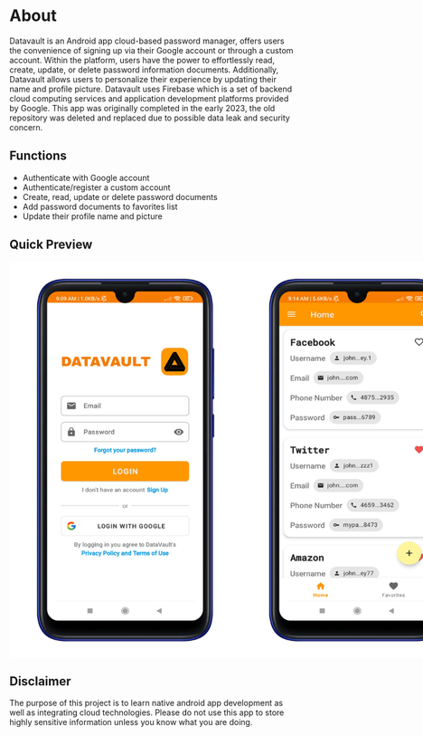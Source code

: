 # About

Datavault is an Android app cloud-based password manager, offers users the convenience of
signing up via their Google account or through a custom account. Within the platform, users have
the power to effortlessly read, create, update, or delete password information documents.
Additionally, Datavault allows users to personalize their experience by updating their name and
profile picture. Datavault uses Firebase which is a set of backend cloud computing services and
application development platforms provided by Google. This app was originally completed in the
early 2023, the old repository was deleted and replaced due to possible data leak and security concern.

## Functions

- Authenticate with Google account
- Authenticate/register a custom account
- Create, read, update or delete password documents
- Add password documents to favorites list
- Update their profile name and picture

## Quick Preview

<div align="center" style="display: flex;">
  <img src="preview/Authentication.png" height=700 />
  <img src="preview/Home.png" height=700 />
  <img src="preview/Create.png" height=700 />
  <img src="preview/Favorites.png" height=700 />
</div>

## Disclaimer

The purpose of this project is to learn native android app development as well as integrating
cloud technologies. Please do not use this app to store highly sensitive information unless you
know what you are doing.
